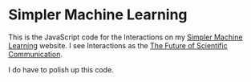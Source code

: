 # Simpler Machine Learning

This is the JavaScript code for the Interactions on my [Simpler Machine Learning](https://www.simplermachinelearning.com) website. I see Interactions 
as the [The Future of Scientific Communication](https://www.simplermachinelearning.com/interactions.html).

I do have to polish up this code.
